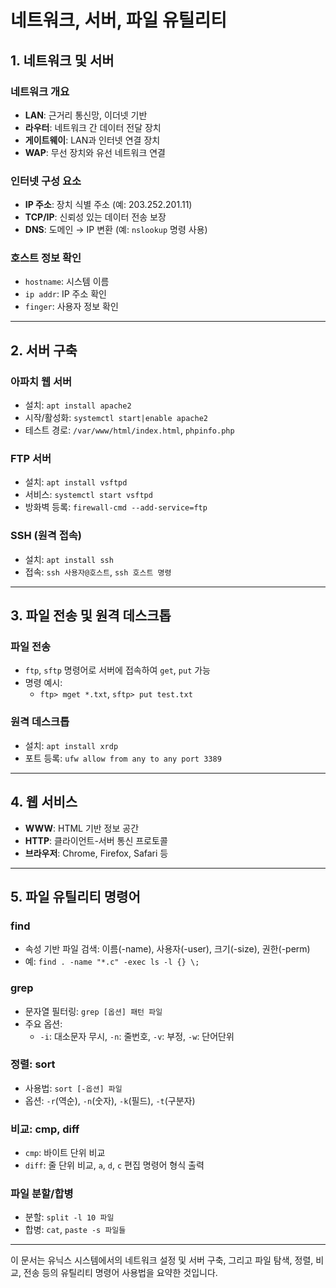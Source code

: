 # 네트워크, 서버, 파일 유틸리티

## 1. 네트워크 및 서버

### 네트워크 개요
- **LAN**: 근거리 통신망, 이더넷 기반
- **라우터**: 네트워크 간 데이터 전달 장치
- **게이트웨이**: LAN과 인터넷 연결 장치
- **WAP**: 무선 장치와 유선 네트워크 연결

### 인터넷 구성 요소
- **IP 주소**: 장치 식별 주소 (예: 203.252.201.11)
- **TCP/IP**: 신뢰성 있는 데이터 전송 보장
- **DNS**: 도메인 → IP 변환 (예: `nslookup` 명령 사용)

### 호스트 정보 확인
- `hostname`: 시스템 이름
- `ip addr`: IP 주소 확인
- `finger`: 사용자 정보 확인

---

## 2. 서버 구축

### 아파치 웹 서버
- 설치: `apt install apache2`
- 시작/활성화: `systemctl start|enable apache2`
- 테스트 경로: `/var/www/html/index.html`, `phpinfo.php`

### FTP 서버
- 설치: `apt install vsftpd`
- 서비스: `systemctl start vsftpd`
- 방화벽 등록: `firewall-cmd --add-service=ftp`

### SSH (원격 접속)
- 설치: `apt install ssh`
- 접속: `ssh 사용자@호스트`, `ssh 호스트 명령`

---

## 3. 파일 전송 및 원격 데스크톱

### 파일 전송
- `ftp`, `sftp` 명령어로 서버에 접속하여 `get`, `put` 가능
- 명령 예시:
  - `ftp> mget *.txt`, `sftp> put test.txt`

### 원격 데스크톱
- 설치: `apt install xrdp`
- 포트 등록: `ufw allow from any to any port 3389`

---

## 4. 웹 서비스

- **WWW**: HTML 기반 정보 공간
- **HTTP**: 클라이언트-서버 통신 프로토콜
- **브라우저**: Chrome, Firefox, Safari 등

---

## 5. 파일 유틸리티 명령어

### find
- 속성 기반 파일 검색: 이름(-name), 사용자(-user), 크기(-size), 권한(-perm)
- 예: `find . -name "*.c" -exec ls -l {} \;`

### grep
- 문자열 필터링: `grep [옵션] 패턴 파일`
- 주요 옵션:
  - `-i`: 대소문자 무시, `-n`: 줄번호, `-v`: 부정, `-w`: 단어단위

### 정렬: sort
- 사용법: `sort [-옵션] 파일`
- 옵션: `-r`(역순), `-n`(숫자), `-k`(필드), `-t`(구분자)

### 비교: cmp, diff
- `cmp`: 바이트 단위 비교
- `diff`: 줄 단위 비교, `a`, `d`, `c` 편집 명령어 형식 출력

### 파일 분할/합병
- 분할: `split -l 10 파일`
- 합병: `cat`, `paste -s 파일들`

---

이 문서는 유닉스 시스템에서의 네트워크 설정 및 서버 구축, 그리고 파일 탐색, 정렬, 비교, 전송 등의 유틸리티 명령어 사용법을 요약한 것입니다.

